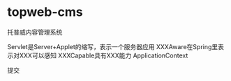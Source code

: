 # topweb-cms
托普威内容管理系统

Servlet是Server+Applet的缩写，表示一个服务器应用
XXXAware在Spring里表示对XXX可以感知
XXXCapable具有XXX能力
ApplicationContext

提交